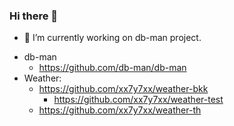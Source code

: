 ### Hi there 👋

- 🔭 I’m currently working on db-man project.

<!--
**xx7y7xx/xx7y7xx** is a ✨ _special_ ✨ repository because its `README.md` (this file) appears on your GitHub profile.

Here are some ideas to get you started:

- 🔭 I’m currently working on ...
- 🌱 I’m currently learning ...
- 👯 I’m looking to collaborate on ...
- 🤔 I’m looking for help with ...
- 💬 Ask me about ...
- 📫 How to reach me: ...
- 😄 Pronouns: ...
- ⚡ Fun fact: ...
-->

* db-man
  * https://github.com/db-man/db-man
* Weather:
  * https://github.com/xx7y7xx/weather-bkk
    * https://github.com/xx7y7xx/weather-test
  * https://github.com/xx7y7xx/weather-th
